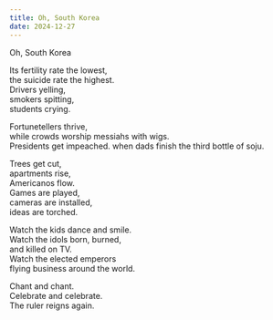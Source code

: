 ```yaml
---
title: Oh, South Korea
date: 2024-12-27
---
```


Oh, South Korea

Its fertility rate the lowest,  
the suicide rate the highest.  
Drivers yelling,  
smokers spitting,  
students crying.

Fortunetellers thrive,  
while crowds worship messiahs with wigs.  
Presidents get impeached. 
when dads finish the third bottle of soju.

Trees get cut,  
apartments rise,  
Americanos flow.  
Games are played,  
cameras are installed,  
ideas are torched.

Watch the kids dance and smile.  
Watch the idols born, burned,  
and killed on TV.  
Watch the elected emperors  
flying business around the world.

Chant and chant.  
Celebrate and celebrate.  
The ruler reigns again.